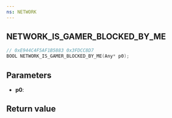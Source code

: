 ```yaml
---
ns: NETWORK
---
```

## NETWORK_IS_GAMER_BLOCKED_BY_ME

```c
// 0xE944C4F5AF1B5883 0x3FDCC8D7
BOOL NETWORK_IS_GAMER_BLOCKED_BY_ME(Any* p0);
```


## Parameters
* **p0**: 

## Return value
